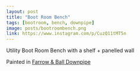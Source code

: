 ```yaml
---
layout: post
title: "Boot Room Bench"
tags: [bootroom, bench, downpipe]
image: posts/bootroombench.png
link: https://www.instagram.com/p/CuzQ11tMT5n
---
```


Utility Boot Room Bench with a shelf + panelled wall

Painted in [Farrow & Ball Downpipe](https://www.farrow-ball.com/paint-colours/down-pipe)
